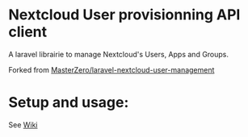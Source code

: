 # Nextcloud User provisionning API client
A laravel librairie to manage Nextcloud's Users, Apps and Groups. 

Forked from [MasterZero/laravel-nextcloud-user-management](https://github.com/MasterZero/laravel-nextcloud-user-management)


# Setup and usage:
See [Wiki](https://github.com/MercierCorentin/laravel-nextcloud-api-client/wiki)